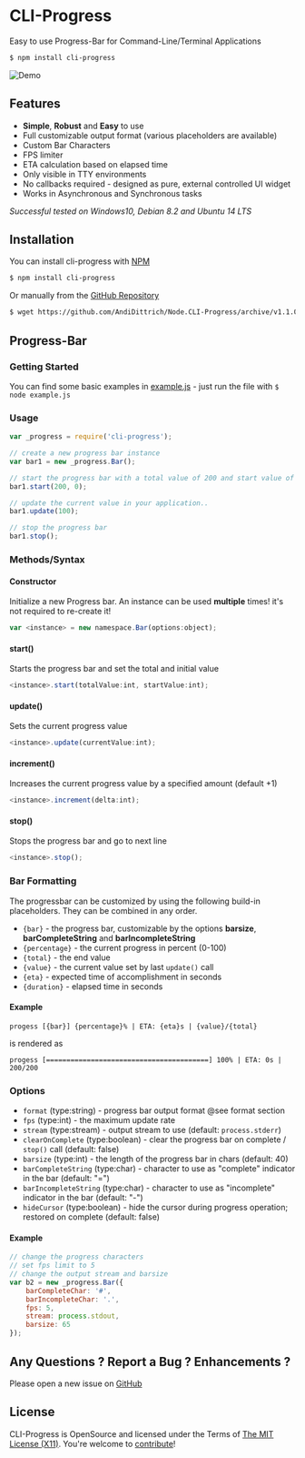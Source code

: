 CLI-Progress
============
Easy to use Progress-Bar for Command-Line/Terminal Applications

```bash
$ npm install cli-progress
```

![Demo](https://github.com/AndiDittrich/Node.CLI-Progress/raw/master/video.gif)

Features
--------

* **Simple**, **Robust** and **Easy** to use
* Full customizable output format (various placeholders are available)
* Custom Bar Characters
* FPS limiter
* ETA calculation based on elapsed time
* Only visible in TTY environments
* No callbacks required - designed as pure, external controlled UI widget
* Works in Asynchronous and Synchronous tasks

*Successful tested on Windows10, Debian 8.2 and Ubuntu 14 LTS*

Installation
------------

You can install cli-progress with [NPM](http://www.npmjs.com/package/cli-progress)

```bash
$ npm install cli-progress
```

Or manually from the [GitHub Repository](https://github.com/AndiDittrich/Node.CLI-Progress/releases/latest)

```bash
$ wget https://github.com/AndiDittrich/Node.CLI-Progress/archive/v1.1.0.tar.gz
```

Progress-Bar
------------

### Getting Started ###

You can find some basic examples in [example.js](https://github.com/AndiDittrich/Node.CLI-Progress/blob/master/example.js) - just run the file with `$ node example.js` 

### Usage ###

```js
var _progress = require('cli-progress');

// create a new progress bar instance
var bar1 = new _progress.Bar();

// start the progress bar with a total value of 200 and start value of 0
bar1.start(200, 0);

// update the current value in your application..
bar1.update(100);

// stop the progress bar
bar1.stop();
```

### Methods/Syntax ###

#### Constructor ####

Initialize a new Progress bar. An instance can be used **multiple** times! it's not required to re-create it!

```js
var <instance> = new namespace.Bar(options:object);
```

#### start() ####

Starts the progress bar and set the total and initial value

```js
<instance>.start(totalValue:int, startValue:int);
```

#### update() ####

Sets the current progress value

```js
<instance>.update(currentValue:int);
```

#### increment() ####

Increases the current progress value by a specified amount (default +1)

```js
<instance>.increment(delta:int);
```

#### stop() ####

Stops the progress bar and go to next line

```js
<instance>.stop();
```


### Bar Formatting ###

The progressbar can be customized by using the following build-in placeholders. They can be combined in any order.

- `{bar}` - the progress bar, customizable by the options **barsize**, **barCompleteString** and **barIncompleteString**
- `{percentage}` - the current progress in percent (0-100)
- `{total}` - the end value
- `{value}` - the current value set by last `update()` call
- `{eta}` - expected time of accomplishment in seconds
- `{duration}` - elapsed time in seconds

#### Example ####

```
progess [{bar}] {percentage}% | ETA: {eta}s | {value}/{total}
```

is rendered as

```
progess [========================================] 100% | ETA: 0s | 200/200
```

### Options ###

- `format` (type:string) - progress bar output format @see format section
- `fps` (type:int) - the maximum update rate
- `stream` (type:stream) - output stream to use (default: `process.stderr`)
- `clearOnComplete` (type:boolean) - clear the progress bar on complete / `stop()` call (default: false)
- `barsize` (type:int) - the length of the progress bar in chars (default: 40)
- `barCompleteString` (type:char) - character to use as "complete" indicator in the bar (default: "=")
- `barIncompleteString` (type:char) - character to use as "incomplete" indicator in the bar (default: "-")
- `hideCursor` (type:boolean) - hide the cursor during progress operation; restored on complete (default: false)

#### Example ####

```js
// change the progress characters
// set fps limit to 5
// change the output stream and barsize
var b2 = new _progress.Bar({
    barCompleteChar: '#',
    barIncompleteChar: '.',
    fps: 5,
    stream: process.stdout,
    barsize: 65
});
```

Any Questions ? Report a Bug ? Enhancements ?
---------------------------------------------
Please open a new issue on [GitHub](https://github.com/AndiDittrich/Node.CLI-Progress/issues)

License
-------
CLI-Progress is OpenSource and licensed under the Terms of [The MIT License (X11)](http://opensource.org/licenses/MIT). You're welcome to [contribute](https://github.com/AndiDittrich/Node.CLI-Progress/blob/master/CONTRIBUTE.md)!